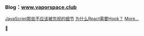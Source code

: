### Blog：www.vaporspace.club

[JavaScript那些不应该被忽视的细节](https://vaporspace.club/0.html)
[为什么React需要Hook？](https://vaporspace.club/3.html)
[More...](https://vaporspace.club/)

👋


